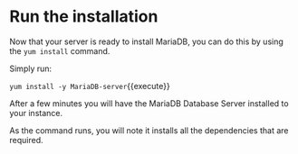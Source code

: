 # Run the installation

Now that your server is ready to install MariaDB, you can do this by using the `yum install` command.

Simply run:

`yum install -y MariaDB-server`{{execute}}

After a few minutes you will have the MariaDB Database Server installed to your instance.

As the command runs, you will note it installs all the dependencies that are required. 